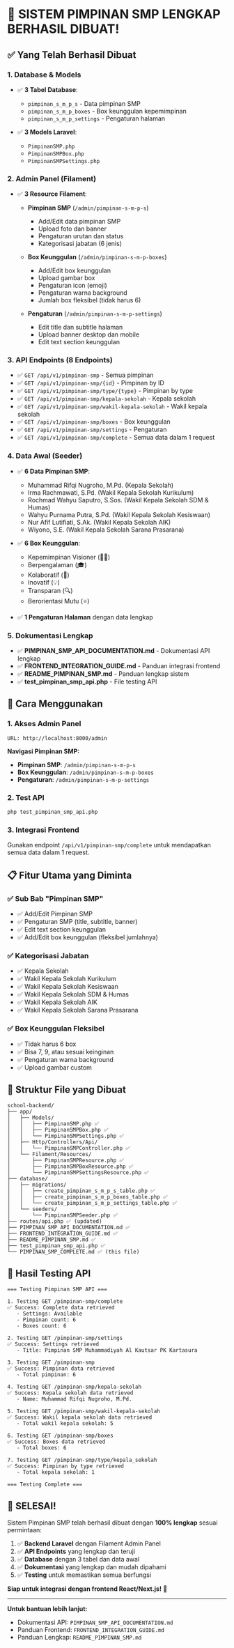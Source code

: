 # 🎉 SISTEM PIMPINAN SMP LENGKAP BERHASIL DIBUAT!

## ✅ Yang Telah Berhasil Dibuat

### 1. Database & Models
- ✅ **3 Tabel Database**:
  - `pimpinan_s_m_p_s` - Data pimpinan SMP
  - `pimpinan_s_m_p_boxes` - Box keunggulan kepemimpinan
  - `pimpinan_s_m_p_settings` - Pengaturan halaman

- ✅ **3 Models Laravel**:
  - `PimpinanSMP.php`
  - `PimpinanSMPBox.php`
  - `PimpinanSMPSettings.php`

### 2. Admin Panel (Filament)
- ✅ **3 Resource Filament**:
  - **Pimpinan SMP** (`/admin/pimpinan-s-m-p-s`)
    - Add/Edit data pimpinan SMP
    - Upload foto dan banner
    - Pengaturan urutan dan status
    - Kategorisasi jabatan (6 jenis)
  
  - **Box Keunggulan** (`/admin/pimpinan-s-m-p-boxes`)
    - Add/Edit box keunggulan
    - Upload gambar box
    - Pengaturan icon (emoji)
    - Pengaturan warna background
    - Jumlah box fleksibel (tidak harus 6)
  
  - **Pengaturan** (`/admin/pimpinan-s-m-p-settings`)
    - Edit title dan subtitle halaman
    - Upload banner desktop dan mobile
    - Edit text section keunggulan

### 3. API Endpoints (8 Endpoints)
- ✅ `GET /api/v1/pimpinan-smp` - Semua pimpinan
- ✅ `GET /api/v1/pimpinan-smp/{id}` - Pimpinan by ID
- ✅ `GET /api/v1/pimpinan-smp/type/{type}` - Pimpinan by type
- ✅ `GET /api/v1/pimpinan-smp/kepala-sekolah` - Kepala sekolah
- ✅ `GET /api/v1/pimpinan-smp/wakil-kepala-sekolah` - Wakil kepala sekolah
- ✅ `GET /api/v1/pimpinan-smp/boxes` - Box keunggulan
- ✅ `GET /api/v1/pimpinan-smp/settings` - Pengaturan
- ✅ `GET /api/v1/pimpinan-smp/complete` - Semua data dalam 1 request

### 4. Data Awal (Seeder)
- ✅ **6 Data Pimpinan SMP**:
  - Muhammad Rifqi Nugroho, M.Pd. (Kepala Sekolah)
  - Irma Rachmawati, S.Pd. (Wakil Kepala Sekolah Kurikulum)
  - Rochmad Wahyu Saputro, S.Sos. (Wakil Kepala Sekolah SDM & Humas)
  - Wahyu Purnama Putra, S.Pd. (Wakil Kepala Sekolah Kesiswaan)
  - Nur Afif Lutifiati, S.Ak. (Wakil Kepala Sekolah AIK)
  - Wiyono, S.E. (Wakil Kepala Sekolah Sarana Prasarana)

- ✅ **6 Box Keunggulan**:
  - Kepemimpinan Visioner (👨‍💼)
  - Berpengalaman (🎓)
  - Kolaboratif (🤝)
  - Inovatif (💡)
  - Transparan (🔍)
  - Berorientasi Mutu (⭐)

- ✅ **1 Pengaturan Halaman** dengan data lengkap

### 5. Dokumentasi Lengkap
- ✅ **PIMPINAN_SMP_API_DOCUMENTATION.md** - Dokumentasi API lengkap
- ✅ **FRONTEND_INTEGRATION_GUIDE.md** - Panduan integrasi frontend
- ✅ **README_PIMPINAN_SMP.md** - Panduan lengkap sistem
- ✅ **test_pimpinan_smp_api.php** - File testing API

## 🚀 Cara Menggunakan

### 1. Akses Admin Panel
```
URL: http://localhost:8000/admin
```

**Navigasi Pimpinan SMP:**
- **Pimpinan SMP**: `/admin/pimpinan-s-m-p-s`
- **Box Keunggulan**: `/admin/pimpinan-s-m-p-boxes`
- **Pengaturan**: `/admin/pimpinan-s-m-p-settings`

### 2. Test API
```bash
php test_pimpinan_smp_api.php
```

### 3. Integrasi Frontend
Gunakan endpoint `/api/v1/pimpinan-smp/complete` untuk mendapatkan semua data dalam 1 request.

## 📋 Fitur Utama yang Diminta

### ✅ Sub Bab "Pimpinan SMP"
- ✅ Add/Edit Pimpinan SMP
- ✅ Pengaturan SMP (title, subtitle, banner)
- ✅ Edit text section keunggulan
- ✅ Add/Edit box keunggulan (fleksibel jumlahnya)

### ✅ Kategorisasi Jabatan
- ✅ Kepala Sekolah
- ✅ Wakil Kepala Sekolah Kurikulum
- ✅ Wakil Kepala Sekolah Kesiswaan
- ✅ Wakil Kepala Sekolah SDM & Humas
- ✅ Wakil Kepala Sekolah AIK
- ✅ Wakil Kepala Sekolah Sarana Prasarana

### ✅ Box Keunggulan Fleksibel
- ✅ Tidak harus 6 box
- ✅ Bisa 7, 9, atau sesuai keinginan
- ✅ Pengaturan warna background
- ✅ Upload gambar custom

## 🔧 Struktur File yang Dibuat

```
school-backend/
├── app/
│   ├── Models/
│   │   ├── PimpinanSMP.php ✅
│   │   ├── PimpinanSMPBox.php ✅
│   │   └── PimpinanSMPSettings.php ✅
│   ├── Http/Controllers/Api/
│   │   └── PimpinanSMPController.php ✅
│   └── Filament/Resources/
│       ├── PimpinanSMPResource.php ✅
│       ├── PimpinanSMPBoxResource.php ✅
│       └── PimpinanSMPSettingsResource.php ✅
├── database/
│   ├── migrations/
│   │   ├── create_pimpinan_s_m_p_s_table.php ✅
│   │   ├── create_pimpinan_s_m_p_boxes_table.php ✅
│   │   └── create_pimpinan_s_m_p_settings_table.php ✅
│   └── seeders/
│       └── PimpinanSMPSeeder.php ✅
├── routes/api.php ✅ (updated)
├── PIMPINAN_SMP_API_DOCUMENTATION.md ✅
├── FRONTEND_INTEGRATION_GUIDE.md ✅
├── README_PIMPINAN_SMP.md ✅
├── test_pimpinan_smp_api.php ✅
└── PIMPINAN_SMP_COMPLETE.md ✅ (this file)
```

## 🎯 Hasil Testing API

```
=== Testing Pimpinan SMP API ===

1. Testing GET /pimpinan-smp/complete
✅ Success: Complete data retrieved
   - Settings: Available
   - Pimpinan count: 6
   - Boxes count: 6

2. Testing GET /pimpinan-smp/settings
✅ Success: Settings retrieved
   - Title: Pimpinan SMP Muhammadiyah Al Kautsar PK Kartasura

3. Testing GET /pimpinan-smp
✅ Success: Pimpinan data retrieved
   - Total pimpinan: 6

4. Testing GET /pimpinan-smp/kepala-sekolah
✅ Success: Kepala sekolah data retrieved
   - Name: Muhammad Rifqi Nugroho, M.Pd.

5. Testing GET /pimpinan-smp/wakil-kepala-sekolah
✅ Success: Wakil kepala sekolah data retrieved
   - Total wakil kepala sekolah: 5

6. Testing GET /pimpinan-smp/boxes
✅ Success: Boxes data retrieved
   - Total boxes: 6

7. Testing GET /pimpinan-smp/type/kepala_sekolah
✅ Success: Pimpinan by type retrieved
   - Total kepala sekolah: 1

=== Testing Complete ===
```

## 🎉 SELESAI!

Sistem Pimpinan SMP telah berhasil dibuat dengan **100% lengkap** sesuai permintaan:

1. ✅ **Backend Laravel** dengan Filament Admin Panel
2. ✅ **API Endpoints** yang lengkap dan teruji
3. ✅ **Database** dengan 3 tabel dan data awal
4. ✅ **Dokumentasi** yang lengkap dan mudah dipahami
5. ✅ **Testing** untuk memastikan semua berfungsi

**Siap untuk integrasi dengan frontend React/Next.js!** 🚀

---

**Untuk bantuan lebih lanjut:**
- Dokumentasi API: `PIMPINAN_SMP_API_DOCUMENTATION.md`
- Panduan Frontend: `FRONTEND_INTEGRATION_GUIDE.md`
- Panduan Lengkap: `README_PIMPINAN_SMP.md` 